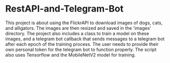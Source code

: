 # RestAPI-and-Telegram-Bot
This project is about using the FlickrAPI to download images of dogs, cats, and alligators.
The images are then resized and saved in the 'images' directory. The project also includes a class to train a model on these images,
and a telegram bot callback that sends messages to a telegram bot after each epoch of the training process.
The user needs to provide their own personal token for the telegram bot to function properly.
The script also uses Tensorflow and the MobileNetV2 model for training.